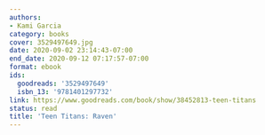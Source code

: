 ```yaml
---
authors:
- Kami Garcia
category: books
cover: 3529497649.jpg
date: 2020-09-02 23:14:43-07:00
end_date: 2020-09-12 07:17:57-07:00
format: ebook
ids:
  goodreads: '3529497649'
  isbn_13: '9781401297732'
link: https://www.goodreads.com/book/show/38452813-teen-titans
status: read
title: 'Teen Titans: Raven'
---
```

